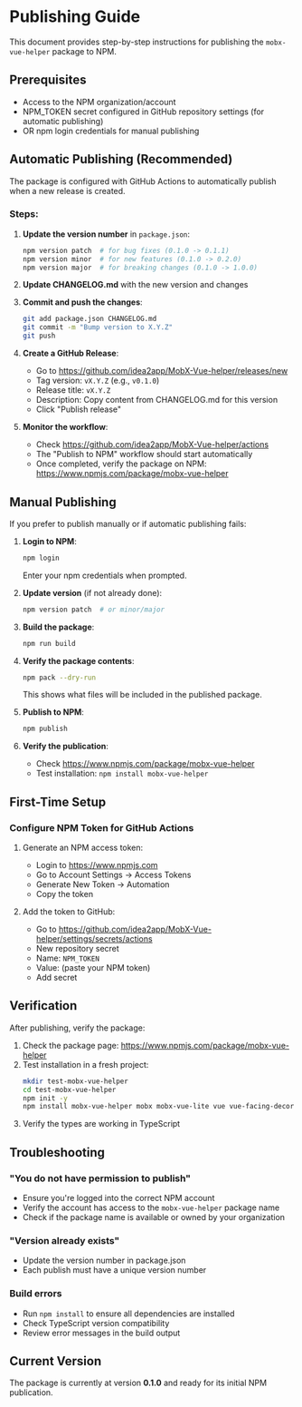 # Publishing Guide

This document provides step-by-step instructions for publishing the `mobx-vue-helper` package to NPM.

## Prerequisites

- Access to the NPM organization/account
- NPM_TOKEN secret configured in GitHub repository settings (for automatic publishing)
- OR npm login credentials for manual publishing

## Automatic Publishing (Recommended)

The package is configured with GitHub Actions to automatically publish when a new release is created.

### Steps:

1. **Update the version number** in `package.json`:
   ```bash
   npm version patch  # for bug fixes (0.1.0 -> 0.1.1)
   npm version minor  # for new features (0.1.0 -> 0.2.0)
   npm version major  # for breaking changes (0.1.0 -> 1.0.0)
   ```

2. **Update CHANGELOG.md** with the new version and changes

3. **Commit and push the changes**:
   ```bash
   git add package.json CHANGELOG.md
   git commit -m "Bump version to X.Y.Z"
   git push
   ```

4. **Create a GitHub Release**:
   - Go to https://github.com/idea2app/MobX-Vue-helper/releases/new
   - Tag version: `vX.Y.Z` (e.g., `v0.1.0`)
   - Release title: `vX.Y.Z`
   - Description: Copy content from CHANGELOG.md for this version
   - Click "Publish release"

5. **Monitor the workflow**:
   - Check https://github.com/idea2app/MobX-Vue-helper/actions
   - The "Publish to NPM" workflow should start automatically
   - Once completed, verify the package on NPM: https://www.npmjs.com/package/mobx-vue-helper

## Manual Publishing

If you prefer to publish manually or if automatic publishing fails:

1. **Login to NPM**:
   ```bash
   npm login
   ```
   Enter your npm credentials when prompted.

2. **Update version** (if not already done):
   ```bash
   npm version patch  # or minor/major
   ```

3. **Build the package**:
   ```bash
   npm run build
   ```

4. **Verify the package contents**:
   ```bash
   npm pack --dry-run
   ```
   This shows what files will be included in the published package.

5. **Publish to NPM**:
   ```bash
   npm publish
   ```

6. **Verify the publication**:
   - Check https://www.npmjs.com/package/mobx-vue-helper
   - Test installation: `npm install mobx-vue-helper`

## First-Time Setup

### Configure NPM Token for GitHub Actions

1. Generate an NPM access token:
   - Login to https://www.npmjs.com
   - Go to Account Settings → Access Tokens
   - Generate New Token → Automation
   - Copy the token

2. Add the token to GitHub:
   - Go to https://github.com/idea2app/MobX-Vue-helper/settings/secrets/actions
   - New repository secret
   - Name: `NPM_TOKEN`
   - Value: (paste your NPM token)
   - Add secret

## Verification

After publishing, verify the package:

1. Check the package page: https://www.npmjs.com/package/mobx-vue-helper
2. Test installation in a fresh project:
   ```bash
   mkdir test-mobx-vue-helper
   cd test-mobx-vue-helper
   npm init -y
   npm install mobx-vue-helper mobx mobx-vue-lite vue vue-facing-decorator web-utility
   ```
3. Verify the types are working in TypeScript

## Troubleshooting

### "You do not have permission to publish"
- Ensure you're logged into the correct NPM account
- Verify the account has access to the `mobx-vue-helper` package name
- Check if the package name is available or owned by your organization

### "Version already exists"
- Update the version number in package.json
- Each publish must have a unique version number

### Build errors
- Run `npm install` to ensure all dependencies are installed
- Check TypeScript version compatibility
- Review error messages in the build output

## Current Version

The package is currently at version **0.1.0** and ready for its initial NPM publication.
